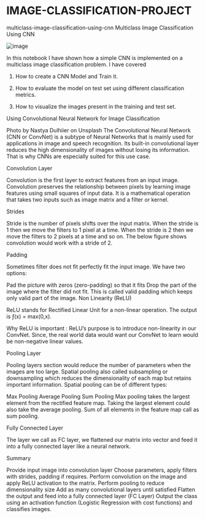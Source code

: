 # IMAGE-CLASSIFICATION-PROJECT
multiclass-image-classification-using-cnn
Multiclass Image Classification Using CNN

![image](https://user-images.githubusercontent.com/114068300/230830606-f9aa0739-02a1-4ea8-b9d0-59aeb48d2020.png)


In this notebook I have shown how a simple CNN is implemented on a multiclass image classification problem. I have covered

1. How to create a CNN Model and Train it.

2. How to evaluate the model on test set using different classification metrics.

3. How to visualize the images present in the training and test set.

Using Convolutional Neural Network for Image Classification

Photo by Nastya Dulhiier on Unsplash
The Convolutional Neural Network (CNN or ConvNet) is a subtype of Neural Networks that is mainly used for applications in image and speech recognition. Its built-in convolutional layer reduces the high dimensionality of images without losing its information. That is why CNNs are especially suited for this use case.

Convolution Layer

Convolution is the first layer to extract features from an input image. Convolution preserves the relationship between pixels by learning image features using small squares of input data. It is a mathematical operation that takes two inputs such as image matrix and a filter or kernel.

Strides

Stride is the number of pixels shifts over the input matrix. When the stride is 1 then we move the filters to 1 pixel at a time. When the stride is 2 then we move the filters to 2 pixels at a time and so on. The below figure shows convolution would work with a stride of 2.

Padding

Sometimes filter does not fit perfectly fit the input image. We have two options:

Pad the picture with zeros (zero-padding) so that it fits
Drop the part of the image where the filter did not fit. This is called valid padding which keeps only valid part of the image.
Non Linearity (ReLU)

ReLU stands for Rectified Linear Unit for a non-linear operation. The output is ƒ(x) = max(0,x).

Why ReLU is important : ReLU’s purpose is to introduce non-linearity in our ConvNet. Since, the real world data would want our ConvNet to learn would be non-negative linear values.

Pooling Layer

Pooling layers section would reduce the number of parameters when the images are too large. Spatial pooling also called subsampling or downsampling which reduces the dimensionality of each map but retains important information. Spatial pooling can be of different types:

Max Pooling
Average Pooling
Sum Pooling
Max pooling takes the largest element from the rectified feature map. Taking the largest element could also take the average pooling. Sum of all elements in the feature map call as sum pooling.

Fully Connected Layer

The layer we call as FC layer, we flattened our matrix into vector and feed it into a fully connected layer like a neural network.

Summary

Provide input image into convolution layer
Choose parameters, apply filters with strides, padding if requires. Perform convolution on the image and apply ReLU activation to the matrix.
Perform pooling to reduce dimensionality size
Add as many convolutional layers until satisfied
Flatten the output and feed into a fully connected layer (FC Layer)
Output the class using an activation function (Logistic Regression with cost functions) and classifies images.
